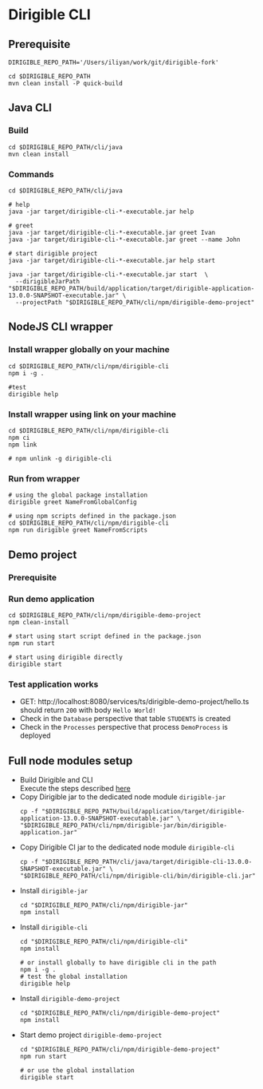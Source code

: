 # Dirigible CLI

## Prerequisite

```shell
DIRIGIBLE_REPO_PATH='/Users/iliyan/work/git/dirigible-fork'

cd $DIRIGIBLE_REPO_PATH
mvn clean install -P quick-build
```

## Java CLI

### Build

```shell
cd $DIRIGIBLE_REPO_PATH/cli/java
mvn clean install

```

### Commands

```shell
cd $DIRIGIBLE_REPO_PATH/cli/java

# help
java -jar target/dirigible-cli-*-executable.jar help

# greet
java -jar target/dirigible-cli-*-executable.jar greet Ivan
java -jar target/dirigible-cli-*-executable.jar greet --name John

# start dirigible project
java -jar target/dirigible-cli-*-executable.jar help start

java -jar target/dirigible-cli-*-executable.jar start  \
  --dirigibleJarPath "$DIRIGIBLE_REPO_PATH/build/application/target/dirigible-application-13.0.0-SNAPSHOT-executable.jar" \
  --projectPath "$DIRIGIBLE_REPO_PATH/cli/npm/dirigible-demo-project"

```

## NodeJS CLI wrapper

### Install wrapper globally on your machine

```shell
cd $DIRIGIBLE_REPO_PATH/cli/npm/dirigible-cli
npm i -g .

#test
dirigible help
```

### Install wrapper using link on your machine

```shell
cd $DIRIGIBLE_REPO_PATH/cli/npm/dirigible-cli
npm ci
npm link

# npm unlink -g dirigible-cli
```

### Run from wrapper

```shell
# using the global package installation
dirigible greet NameFromGlobalConfig

# using npm scripts defined in the package.json
cd $DIRIGIBLE_REPO_PATH/cli/npm/dirigible-cli
npm run dirigible greet NameFromScripts

```

## Demo project

### Prerequisite

### Run demo application

```shell
cd $DIRIGIBLE_REPO_PATH/cli/npm/dirigible-demo-project
npm clean-install

# start using start script defined in the package.json
npm run start

# start using dirigible directly
dirigible start
```

### Test application works

- GET: http://localhost:8080/services/ts/dirigible-demo-project/hello.ts should return `200` with body `Hello World!`
- Check in the `Database` perspective that table `STUDENTS` is created
- Check in the `Processes` perspective that process `DemoProcess` is deployed

## Full node modules setup

- Build Dirigible and CLI<br>
  Execute the steps described [here](#prerequisite)
- Copy Dirigible jar to the dedicated node module `dirigible-jar`
    ```shell
    cp -f "$DIRIGIBLE_REPO_PATH/build/application/target/dirigible-application-13.0.0-SNAPSHOT-executable.jar" \
    "$DIRIGIBLE_REPO_PATH/cli/npm/dirigible-jar/bin/dirigible-application.jar"
    ```
- Copy Dirigible CI jar to the dedicated node module `dirigible-cli`
    ```shell
    cp -f "$DIRIGIBLE_REPO_PATH/cli/java/target/dirigible-cli-13.0.0-SNAPSHOT-executable.jar" \
    "$DIRIGIBLE_REPO_PATH/cli/npm/dirigible-cli/bin/dirigible-cli.jar"
    ```
- Install `dirigible-jar`
  ```shell
  cd "$DIRIGIBLE_REPO_PATH/cli/npm/dirigible-jar"
  npm install
  ```
- Install `dirigible-cli`
  ```shell
  cd "$DIRIGIBLE_REPO_PATH/cli/npm/dirigible-cli"
  npm install
  
  # or install globally to have dirigible cli in the path
  npm i -g .
  # test the global installation
  dirigible help
  ```
- Install `dirigible-demo-project`
  ```shell
  cd "$DIRIGIBLE_REPO_PATH/cli/npm/dirigible-demo-project"
  npm install
  ```
- Start demo project `dirigible-demo-project`
  ```shell
  cd "$DIRIGIBLE_REPO_PATH/cli/npm/dirigible-demo-project"
  npm run start
  
  # or use the global installation
  dirigible start
  ```
